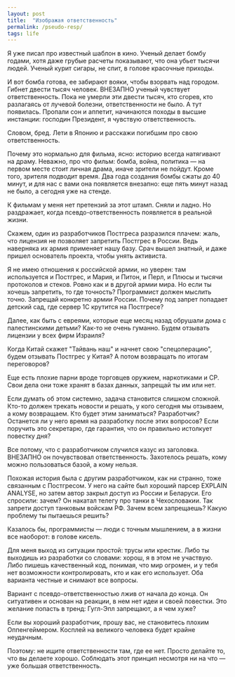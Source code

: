 ```yaml
---
layout: post
title:  "Изображая ответственность"
permalink: /pseudo-resp/
tags: life
---
```


Я уже писал про известный шаблон в кино. Ученый делает бомбу годами, хотя даже
грубые расчеты показывают, что она убьет тысячи людей. Ученый курит сигары, не
спит, в голове красочные приходы.

И вот бомба готова, ее забирают вояки, чтобы взорвать над городом. Гибнет двести
тысяч человек. ВНЕЗАПНО ученый чувствует ответственность. Пока не умерли эти
двести тысяч, кто сгорев, кто разлагаясь от лучевой болезни, ответственности не
было. А тут появилась. Пропали сон и аппетит, начинаются походы в высшие
инстанции: господин Президент, я чувствую ответственность.

Словом, бред. Лети в Японию и расскажи погибшим про свою ответственность.

Почему это нормально для фильма, ясно: историю всегда натягивают на
драму. Неважно, про что фильм: бомба, война, политика — на первом месте стоит
личная драма, иначе зрители не пойдут. Кроме того, зрителя подводит время. Два
года создания бомбы сжаты до 40 минут, и для нас с вами она появляется внезапно:
еще пять минут назад не было, а сегодня уже на стенде.

К фильмам у меня нет претензий за этот штамп. Сняли и ладно. Но раздражает,
когда псевдо-ответственность появляется в реальной жизни.

Скажем, один из разработчиков Постгреса разразился плачем: жаль, что лицензия не
позволяет запретить Постгрес в России. Ведь наверняка их армия применяет нашу
базу. Срач вышел знатный, и даже пришел основатель проекта, чтобы унять
активиста.

Я не имею отношения к российской армии, но уверен: там используется и Постгрес,
и Мария, и Питон, и Перл, и Плюсы и тысячи протоколов и стеков. Ровно как и в
другой армии мира. Но если ты хочешь запретить, то где точность? Программист
должен мыслить точно. Запрещай конкретно армии России. Почему под запрет
попадает детский сад, где сервер 1С крутится на Постгресе?

Далее, как быть с евреями, которые еще месяц назад обрушали дома с палестинскими
детьми? Как-то не очень гуманно. Будем отзывать лицензии у всех фирм Израиля?

Когда Китай скажет "Тайвань наш" и начнет свою "спецоперацию", будем отзывать
Постгрес у Китая? А потом возвращать по итогам переговоров?

Еще есть плохие парни вроде торговцев оружием, наркотиками и CP. Свои дела они
тоже хранят в базах данных, запрещай ты им или нет.

Если думать об этом системно, задача становится слишком сложной. Кто-то должен
трекать новости и решать, у кого сегодня мы отзываем, а кому возвращаем. Кто
будет этим заниматься? Разработчик? Останется ли у него время на разработку
после этих вопросов? Если поручить это секретарю, где гарантия, что он правильно
истолкует повестку дня?

Все потому, что с разработчиком случился казус из заголовка. ВНЕЗАПНО он
почувствовал ответственность. Захотелось решать, кому можно пользоваться базой,
а кому нельзя.

Похожая история была с другим разработчиком, как ни странно, тоже связанным с
Постгресом. У него на сайте был хороший парсер EXPLAIN ANALYSE, но затем автор
закрыл доступ из России и Беларуси. Его спросили: зачем? Он накатал телегу про
танки в Чехословакии. Так запрети доступ танковым войскам РФ. Зачем всем
запрещаешь? Какую проблему ты пытаешься решить?

Казалось бы, программисты — люди с точным мышлением, а в жизни все наоборот: в
голове кисель.

Для меня выход из ситуации простой: трусы или крестик. Либо ты выходишь из
разработки со словами: хорош, я в этом не участвую. Либо пишешь качественный
код, понимая, что мир огромен, и у тебя нет возможности контролировать, кто и
как его использует. Оба варианта честные и снимают все вопросы.

Вариант с псевдо-ответственностью лжив от начала до конца. Он ситуативен и
основан на реакции, в нем нет идеи и своей повестки. Это желание попасть в
тренд: Гугл-Эпл запрещают, а я чем хуже?

Если вы хороший разработчик, прошу вас, не становитесь плохим
Оппенгеймером. Косплей на великого человека будет крайне неудачным.

Поэтому: не ищите ответственности там, где ее нет. Просто делайте то, что вы
делаете хорошо. Соблюдать этот принцип несмотря ни на что — уже большая
ответственность.
